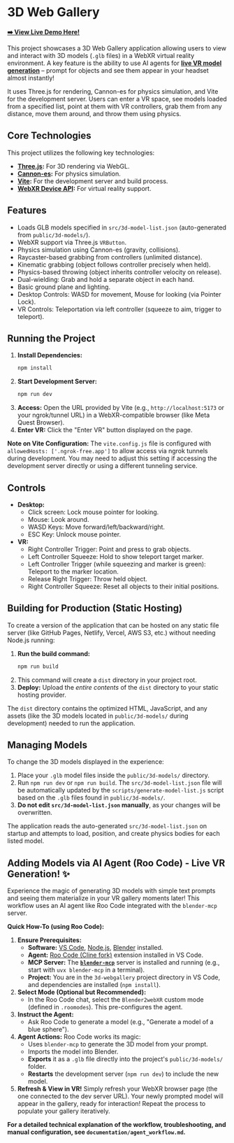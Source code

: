 # 3D Web Gallery

**[➡️ View Live Demo Here!](https://ronnqvist.github.io/3d-webgallery/)**

This project showcases a 3D Web Gallery application allowing users to view and interact with 3D models (`.glb` files) in a WebXR virtual reality environment. A key feature is the ability to use AI agents for **[live VR model generation](#adding-models-via-ai-agent-roo-code---live-vr-generation-)** – prompt for objects and see them appear in your headset almost instantly!

It uses Three.js for rendering, Cannon-es for physics simulation, and Vite for the development server. Users can enter a VR space, see models loaded from a specified list, point at them with VR controllers, grab them from any distance, move them around, and throw them using physics.

## Core Technologies

This project utilizes the following key technologies:

*   **[Three.js](https://threejs.org/):** For 3D rendering via WebGL.
*   **[Cannon-es](https://pmndrs.github.io/cannon-es/):** For physics simulation.
*   **[Vite](https://vitejs.dev/):** For the development server and build process.
*   **[WebXR Device API](https://developer.mozilla.org/en-US/docs/Web/API/WebXR_Device_API):** For virtual reality support.

## Features

*   Loads GLB models specified in `src/3d-model-list.json` (auto-generated from `public/3d-models/`).
*   WebXR support via Three.js `VRButton`.
*   Physics simulation using Cannon-es (gravity, collisions).
*   Raycaster-based grabbing from controllers (unlimited distance).
*   Kinematic grabbing (object follows controller precisely when held).
*   Physics-based throwing (object inherits controller velocity on release).
*   Dual-wielding: Grab and hold a separate object in each hand.
*   Basic ground plane and lighting.
*   Desktop Controls: WASD for movement, Mouse for looking (via Pointer Lock).
*   VR Controls: Teleportation via left controller (squeeze to aim, trigger to teleport).

## Running the Project

1.  **Install Dependencies:**
    ```bash
    npm install
    ```
2.  **Start Development Server:**
    ```bash
    npm run dev
    ```
3.  **Access:** Open the URL provided by Vite (e.g., `http://localhost:5173` or your ngrok/tunnel URL) in a WebXR-compatible browser (like Meta Quest Browser).
4.  **Enter VR:** Click the "Enter VR" button displayed on the page.

**Note on Vite Configuration:** The `vite.config.js` file is configured with `allowedHosts: ['.ngrok-free.app']` to allow access via ngrok tunnels during development. You may need to adjust this setting if accessing the development server directly or using a different tunneling service.

## Controls

*   **Desktop:**
    *   Click screen: Lock mouse pointer for looking.
    *   Mouse: Look around.
    *   WASD Keys: Move forward/left/backward/right.
    *   ESC Key: Unlock mouse pointer.
*   **VR:**
    *   Right Controller Trigger: Point and press to grab objects.
    *   Left Controller Squeeze: Hold to show teleport target marker.
    *   Left Controller Trigger (while squeezing and marker is green): Teleport to the marker location.
    *   Release Right Trigger: Throw held object.
    *   Right Controller Squeeze: Reset all objects to their initial positions.

## Building for Production (Static Hosting)

To create a version of the application that can be hosted on any static file server (like GitHub Pages, Netlify, Vercel, AWS S3, etc.) without needing Node.js running:

1.  **Run the build command:**
    ```bash
    npm run build
    ```
2.  This command will create a `dist` directory in your project root.
3.  **Deploy:** Upload the *entire contents* of the `dist` directory to your static hosting provider.

The `dist` directory contains the optimized HTML, JavaScript, and any assets (like the 3D models located in `public/3d-models/` during development) needed to run the application.

## Managing Models

To change the 3D models displayed in the experience:

1.  Place your `.glb` model files inside the `public/3d-models/` directory.
2.  Run `npm run dev` or `npm run build`. The `src/3d-model-list.json` file will be automatically updated by the `scripts/generate-model-list.js` script based on the `.glb` files found in `public/3d-models/`.
3.  **Do not edit `src/3d-model-list.json` manually**, as your changes will be overwritten.

The application reads the auto-generated `src/3d-model-list.json` on startup and attempts to load, position, and create physics bodies for each listed model.

## Adding Models via AI Agent (Roo Code) - Live VR Generation! ✨

Experience the magic of generating 3D models with simple text prompts and seeing them materialize in your VR gallery moments later! This workflow uses an AI agent like Roo Code integrated with the `blender-mcp` server.

**Quick How-To (using Roo Code):**

1.  **Ensure Prerequisites:**
    *   **Software:** [VS Code](https://code.visualstudio.com/), [Node.js](https://nodejs.org/), [Blender](https://www.blender.org/) installed.
    *   **Agent:** [Roo Code (Cline fork)](https://github.com/RooVetGit/Roo-Code) extension installed in VS Code.
    *   **MCP Server:** The **[`blender-mcp`](https://github.com/ahujasid/blender-mcp)** server is installed and running (e.g., start with `uvx blender-mcp` in a terminal).
    *   **Project:** You are in the `3d-webgallery` project directory in VS Code, and dependencies are installed (`npm install`).
2.  **Select Mode (Optional but Recommended):**
    *   In the Roo Code chat, select the `Blender2webXR` custom mode (defined in `.roomodes`). This pre-configures the agent.
3.  **Instruct the Agent:**
    *   Ask Roo Code to generate a model (e.g., "Generate a model of a blue sphere").
4.  **Agent Actions:** Roo Code works its magic:
    *   Uses `blender-mcp` to generate the 3D model from your prompt.
    *   Imports the model into Blender.
    *   **Exports** it as a `.glb` file directly into the project's `public/3d-models/` folder.
    *   **Restarts** the development server (`npm run dev`) to include the new model.
5.  **Refresh & View in VR!** Simply refresh your WebXR browser page (the one connected to the dev server URL). Your newly prompted model will appear in the gallery, ready for interaction! Repeat the process to populate your gallery iteratively.

**For a detailed technical explanation of the workflow, troubleshooting, and manual configuration, see `documentation/agent_workflow.md`.**
